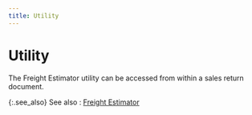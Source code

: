 ```yaml
---
title: Utility
---
```


# Utility


The Freight Estimator utility can be accessed from within a sales return document.


{:.see_also}
See also
: [Freight Estimator]({{site.sp_baseurl}}/sales-ret-docs/sales-ret-doc/common-opts/utility/freight_estimator.html)
